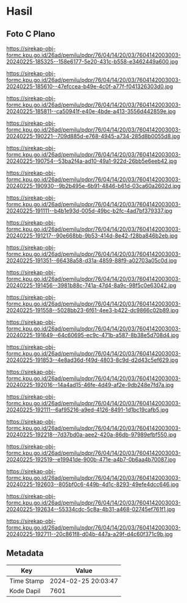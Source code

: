 # Hasil

## Foto C Plano

https://sirekap-obj-formc.kpu.go.id/26ad/pemilu/pdpr/76/04/14/20/03/7604142003003-20240225-185325--158e6177-5e20-431c-b558-e3462449a600.jpg

https://sirekap-obj-formc.kpu.go.id/26ad/pemilu/pdpr/76/04/14/20/03/7604142003003-20240225-185610--47efccea-b49e-4c0f-a77f-f041326303d0.jpg

https://sirekap-obj-formc.kpu.go.id/26ad/pemilu/pdpr/76/04/14/20/03/7604142003003-20240225-185811--ca50941f-e40e-4bde-a413-3556d442859e.jpg

https://sirekap-obj-formc.kpu.go.id/26ad/pemilu/pdpr/76/04/14/20/03/7604142003003-20240225-190221--709d885d-e768-4945-a734-285d8b0055d8.jpg

https://sirekap-obj-formc.kpu.go.id/26ad/pemilu/pdpr/76/04/14/20/03/7604142003003-20240225-190754--53ba2f4a-ad10-49a1-922d-26bb5e6eeb42.jpg

https://sirekap-obj-formc.kpu.go.id/26ad/pemilu/pdpr/76/04/14/20/03/7604142003003-20240225-190930--9b2b495e-6b91-4846-b61d-03ca60a2602d.jpg

https://sirekap-obj-formc.kpu.go.id/26ad/pemilu/pdpr/76/04/14/20/03/7604142003003-20240225-191111--b4b1e93d-005d-49bc-b2fc-4ad7bf379337.jpg

https://sirekap-obj-formc.kpu.go.id/26ad/pemilu/pdpr/76/04/14/20/03/7604142003003-20240225-191217--90e668bb-9b53-414d-8e42-f28ba846b2eb.jpg

https://sirekap-obj-formc.kpu.go.id/26ad/pemilu/pdpr/76/04/14/20/03/7604142003003-20240225-191351--66438a58-d31a-4859-88f9-a02703a05c0d.jpg

https://sirekap-obj-formc.kpu.go.id/26ad/pemilu/pdpr/76/04/14/20/03/7604142003003-20240225-191456--3981b88c-741a-47d4-8a9c-98f5c0e63042.jpg

https://sirekap-obj-formc.kpu.go.id/26ad/pemilu/pdpr/76/04/14/20/03/7604142003003-20240225-191558--5028bb23-6f61-4ee3-b422-dc9866c02b89.jpg

https://sirekap-obj-formc.kpu.go.id/26ad/pemilu/pdpr/76/04/14/20/03/7604142003003-20240225-191649--64c60695-ec9c-471b-a587-8b38e5d708d4.jpg

https://sirekap-obj-formc.kpu.go.id/26ad/pemilu/pdpr/76/04/14/20/03/7604142003003-20240225-191853--4e8ad36d-f49d-4803-8c9d-d2d43c5ef629.jpg

https://sirekap-obj-formc.kpu.go.id/26ad/pemilu/pdpr/76/04/14/20/03/7604142003003-20240225-192016--14a4ad15-46fe-4d49-af2e-9db248e7fd7a.jpg

https://sirekap-obj-formc.kpu.go.id/26ad/pemilu/pdpr/76/04/14/20/03/7604142003003-20240225-192111--6af95216-a9ed-4126-8491-1d1bc19cafb5.jpg

https://sirekap-obj-formc.kpu.go.id/26ad/pemilu/pdpr/76/04/14/20/03/7604142003003-20240225-192218--7d37bd0a-aee2-420a-86db-97989efbf550.jpg

https://sirekap-obj-formc.kpu.go.id/26ad/pemilu/pdpr/76/04/14/20/03/7604142003003-20240225-192519--e19941de-900b-471e-a4b7-0b6aa4b70087.jpg

https://sirekap-obj-formc.kpu.go.id/26ad/pemilu/pdpr/76/04/14/20/03/7604142003003-20240225-192603--805bf0c6-449b-4d1c-8293-49efe4dcc646.jpg

https://sirekap-obj-formc.kpu.go.id/26ad/pemilu/pdpr/76/04/14/20/03/7604142003003-20240225-192634--55334cdc-5c8a-4b31-a468-02745ef761f1.jpg

https://sirekap-obj-formc.kpu.go.id/26ad/pemilu/pdpr/76/04/14/20/03/7604142003003-20240225-192711--20c861f8-d04b-447a-a29f-d4c60f371c9b.jpg


## Metadata

| Key        | Value               |
| ---------- | ------------------- |
| Time Stamp | 2024-02-25 20:03:47 |
| Kode Dapil | 7601                |



